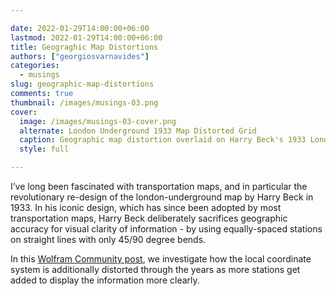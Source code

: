 ```yaml
---

date: 2022-01-29T14:00:00+06:00
lastmod: 2022-01-29T14:00:00+06:00
title: Geograghic Map Distortions
authors: ["georgiosvarnavides"]
categories:
  - musings
slug: geographic-map-distortions
comments: true
thumbnail: /images/musings-03.png
cover:
  image: /images/musings-03-cover.png
  alternate: London Underground 1933 Map Distorted Grid
  caption: Geographic map distortion overlaid on Harry Beck's 1933 London underground map  (see [[1]](https://community.wolfram.com/groups/-/m/t/2178322))
  style: full

---
```



I’ve long been fascinated with transportation maps, and in particular the revolutionary re-design of the london-underground map by Harry Beck in 1933.
In his iconic design, which has since been adopted by most transportation maps, Harry Beck deliberately sacrifices geographic accuracy for visual clarity of information - by using equally-spaced stations on straight lines with only 45/90 degree bends.

In this [Wolfram Community post](https://community.wolfram.com/groups/-/m/t/2178322), we investigate how the local coordinate system is additionally distorted through the years as more stations get added to display the information more clearly.

